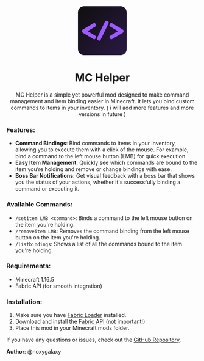 <div align="center">
<img height="128" width="128" src="_assets/icon-rounded.png" border-radius="16px">
<h1>MC Helper</h1>

MC Helper is a simple yet powerful mod designed to make command management and item binding easier in Minecraft. It lets you bind custom commands to items in your inventory. ( i will add more features and more versions in future )
</div>

### Features:
- **Command Bindings**: Bind commands to items in your inventory, allowing you to execute them with a click of the mouse. For example, bind a command to the left mouse button (LMB) for quick execution.
- **Easy Item Management**: Quickly see which commands are bound to the item you’re holding and remove or change bindings with ease.
- **Boss Bar Notifications**: Get visual feedback with a boss bar that shows you the status of your actions, whether it's successfully binding a command or executing it.

### Available Commands:
- `/setitem LMB <command>`: Binds a command to the left mouse button on the item you're holding.
- `/removeitem LMB`: Removes the command binding from the left mouse button on the item you're holding.
- `/listbindings`: Shows a list of all the commands bound to the item you're holding.

### Requirements:
- Minecraft 1.16.5
- Fabric API (for smooth integration)

### Installation:
1. Make sure you have [Fabric Loader](https://fabricmc.net/use/) installed.
2. Download and install the [Fabric API](https://www.curseforge.com/minecraft/mc-mods/fabric-api) (not important!)
3. Place this mod in your Minecraft mods folder.

If you have any questions or issues, check out the [GitHub Repository](https://github.com/noxygalaxy/mch-mod).

**Author**: @noxygalaxy
